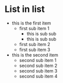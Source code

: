 # List in list

* this is the first item
    * first sub item 1
        * this is sub sub
        * this is sub sub
    * first sub item 2
    * first sub item 3
* this is the second item
    * second sub item 1
    * second sub item 2
    * second sub item 3
    * second sub item 4
